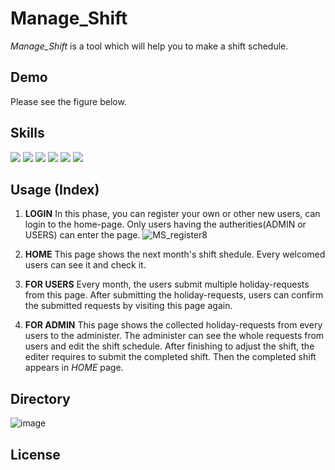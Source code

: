 # Manage_Shift
*Manage_Shift* is a tool which will help you to make a shift schedule.  

## Demo
Please see the figure below.


## Skills
<img src="https://img.shields.io/badge/-Java-007396.svg?logo=java&style=plastic"> <img src="https://img.shields.io/badge/-Javascript-F7DF1E.svg?logo=javascript&style=plastic"> <img src="https://img.shields.io/badge/-Html5-E34F26.svg?logo=html5&style=plastic"> <img src="https://img.shields.io/badge/-Css3-1572B6.svg?logo=css3&style=plastic"> <img src="https://img.shields.io/badge/-Mysql-4479A1.svg?logo=mysql&style=plastic"> <img src="https://img.shields.io/badge/-Spring%20Security-82AE4.svg?logo=java&style=plastic">

## Usage (Index)
1. **LOGIN** In this phase, you can register your own or other new users, can login to the home-page. Only users having the autherities(ADMIN or USERS) can enter the page.
![MS_register8](https://github.com/leadtheway-sisu/Manage_Shift/assets/173324629/497cb7e3-b820-44e0-a6ff-e337c5165803)
  
2. **HOME** This page shows the next month's shift shedule. Every welcomed users can see it and check it.


3. **FOR USERS** Every month, the users submit multiple holiday-requests from this page. After submitting the holiday-requests, users can confirm the submitted requests by visiting this page again.

4. **FOR ADMIN** This page shows the collected holiday-requests from every users to the administer. The administer can see the whole requests from users and edit the shift schedule. After finishing to adjust the shift, the editer requires to submit the completed shift. Then the completed shift appears in *HOME* page.  

## Directory
![image](https://github.com/leadtheway-sisu/Manage_Shift/assets/173324629/fa3f4350-4dab-4c49-8813-28d2f09589c8)

## License
